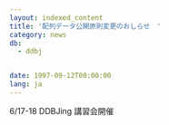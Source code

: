 ```yaml
---
layout: indexed_content
title: '配列データ公開原則変更のおしらせ　'
category: news
db:
  - ddbj


date: 1997-09-12T00:00:00
lang: ja
---
```


6/17-18 DDBJing 講習会開催　
